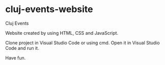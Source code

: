# cluj-events-website
Cluj Events

Website created by using HTML, CSS and JavaScript.

Clone project in Visual Studio Code or using cmd. Open it in Visual Studio Code and run it.

Have fun.
